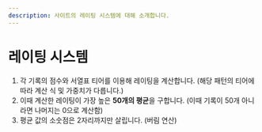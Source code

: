 ```yaml
---
description: 사이트의 레이팅 시스템에 대해 소개합니다.
---
```


# 레이팅 시스템

1. 각 기록의 점수와 서열표 티어를 이용해 레이팅을 계산합니다. (해당 패턴의 티어에 따라 계산 식 및 가중치가 다릅니다.)
2. 이때 계산한 레이팅이 가장 높은 **50개의 평균**을 구합니다. (이때 기록이 50개 아니라면 나머지는 0으로 계산함)
3. 평균 값의 소숫점은 2자리까지만 살립니다. (버림 연산)

